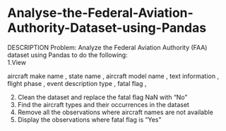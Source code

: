 # Analyse-the-Federal-Aviation-Authority-Dataset-using-Pandas

DESCRIPTION  Problem:  Analyze the Federal Aviation Authority (FAA) dataset using Pandas to do the following:  
1.View 

aircraft make name ,
state name ,
aircraft model name ,
text information ,
flight phase ,
event description type ,
fatal flag ,         

2. Clean the dataset and replace the fatal flag NaN with “No”  
3. Find the aircraft types and their occurrences in the dataset  
4. Remove all the observations where aircraft names are not available 
5. Display the observations where fatal flag is “Yes”
